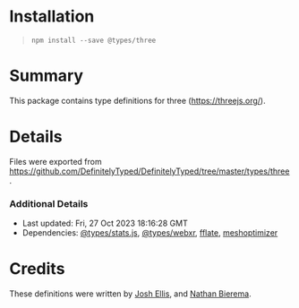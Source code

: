 # Installation
> `npm install --save @types/three`

# Summary
This package contains type definitions for three (https://threejs.org/).

# Details
Files were exported from https://github.com/DefinitelyTyped/DefinitelyTyped/tree/master/types/three.

### Additional Details
 * Last updated: Fri, 27 Oct 2023 18:16:28 GMT
 * Dependencies: [@types/stats.js](https://npmjs.com/package/@types/stats.js), [@types/webxr](https://npmjs.com/package/@types/webxr), [fflate](https://npmjs.com/package/fflate), [meshoptimizer](https://npmjs.com/package/meshoptimizer)

# Credits
These definitions were written by [Josh Ellis](https://github.com/joshuaellis), and [Nathan Bierema](https://github.com/Methuselah96).

